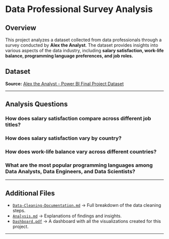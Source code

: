 # Data Professional Survey Analysis

## Overview
This project analyzes a dataset collected from data professionals through a survey conducted by **Alex the Analyst**. The dataset provides insights into various aspects of the data industry, including **salary satisfaction, work-life balance, programming language preferences, and job roles.** 

## Dataset
**Source:** [Alex the Analyst - Power BI Final Project Dataset](https://github.com/AlexTheAnalyst/Power-BI/blob/main/Power%20BI%20-%20Final%20Project.xlsx)

---

## Analysis Questions
### How does salary satisfaction compare across different job titles?
### How does salary satisfaction vary by country?
### How does work-life balance vary across different countries?
### What are the most popular programming languages among Data Analysts, Data Engineers, and Data Scientists?

---

## Additional Files
- [`Data-Cleaning-Documentation.md`](https://github.com/jamesfisher19/Data-Professional-Analysis/blob/main/Analysis/Data-Cleaning-Documentation.md) → Full breakdown of the data cleaning steps.
- [`Analysis.md`](https://github.com/jamesfisher19/Data-Professional-Analysis/blob/main/Analysis/Analysis.md) → Explanations of findings and insights.
- [`Dashboard.pdf`](https://github.com/jamesfisher19/Data-Professional-Analysis/blob/main/Analysis/Dashboard.pdf) → A dashboard with all the visualizations created for this project.

---
